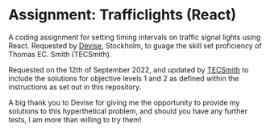 # Assignment: Trafficlights (React)

A coding assignment for setting timing intervals on traffic signal lights using React. Requested by [Devise](https://devisesthlm.se), Stockholm, to guage the skill set proficiency of Thomas EC. Smith (TECSmith).

Requested on the 12th of September 2022, and updated by [TECSmith](https://tecsmith.info) to include the solutions for objective levels 1 and 2 as defined within the instructions as set out in this repository.

A big thank you to Devise for giving me the opportunity to provide my solutions to this hyperthetical problem, and should you have any further tests, I am more than willing to try them!
